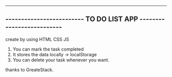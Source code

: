 --------------------------------------------------
------------------------- TO DO LIST APP --------------------------
--------------------------------------------------
create by using HTML CSS JS 

1. You can mark the task completed 
2. It stores the data locally -> localStorage
3. You can delete your task whenever you want.


thanks to GreateStack.
